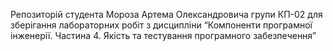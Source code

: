 Репозиторій студента Мороза Артема Олександровича групи КП-02 для зберігання лабораторних робіт з дисципліни “Компоненти програмної інженерії. Частина 4. Якість та тестування програмного забезпечення”
